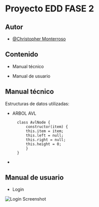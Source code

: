 
# Proyecto EDD FASE 2



## Autor

- [@Christopher Monterroso](https://www.github.com/ChristopherMonterroso)


## Contenido

- Manual técnico

- Manual de usuario


## Manual técnico

Estructuras de datos utilizadas:
        
- ARBOL AVL

        class AvlNode {
            constructor(item) {
            this.item = item;
            this.left = null;
            this.right = null;
            this.height = 0;
            }
        }
- 


## Manual de usuario

- Login



![Login Screenshot](/documentation/ss-png)

